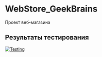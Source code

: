# WebStore_GeekBrains

Проект веб-магазина

## Результаты тестирования

[![Testing](https://github.com/cassius154/WebStore_GeekBrains/actions/workflows/Testing.yml/badge.svg)](https://github.com/cassius154/WebStore_GeekBrains/actions/workflows/Testing.yml)
